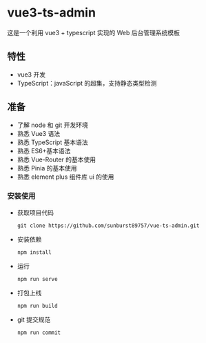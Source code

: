 # vue3-ts-admin

这是一个利用 vue3 + typescript 实现的 Web 后台管理系统模板

## 特性

- vue3 开发
- TypeScript：javaScript 的超集，支持静态类型检测

## 准备

- 了解 node 和 git 开发环境
- 熟悉 Vue3 语法
- 熟悉 TypeScript 基本语法
- 熟悉 ES6+基本语法
- 熟悉 Vue-Router 的基本使用
- 熟悉 Pinia 的基本使用
- 熟悉 element plus 组件库 ui 的使用

### 安装使用

- 获取项目代码
  ```
  git clone https://github.com/sunburst89757/vue-ts-admin.git
  ```
- 安装依赖
  ```
  npm install
  ```
- 运行
  ```
  npm run serve
  ```
- 打包上线
  ```
  npm run build
  ```
- git 提交规范
  ```
  npm run commit
  ```
